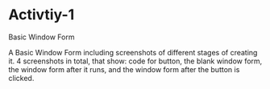 # Activtiy-1
Basic Window Form

A Basic Window Form including screenshots of different stages of creating it. 4 screenshots in total, that show: code for button, the blank window form, the window form after it runs, and the window form after the button is clicked.

